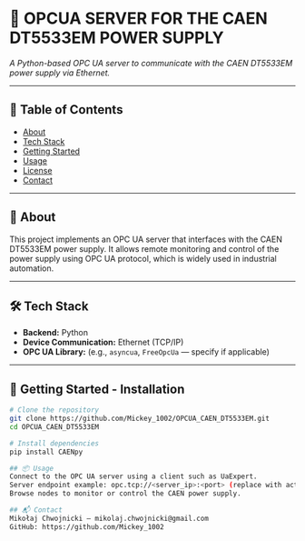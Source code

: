 # 📘 OPCUA SERVER FOR THE CAEN DT5533EM POWER SUPPLY

_A Python-based OPC UA server to communicate with the CAEN DT5533EM power supply via Ethernet._

---

## 🚀 Table of Contents

- [About](#about)
- [Tech Stack](#tech-stack)
- [Getting Started](#getting-started)
- [Usage](#usage)
- [License](#license)
- [Contact](#contact)

---

## 📖 About

This project implements an OPC UA server that interfaces with the CAEN DT5533EM power supply. It allows remote monitoring and control of the power supply using OPC UA protocol, which is widely used in industrial automation.

---

## 🛠 Tech Stack

- **Backend:** Python  
- **Device Communication:** Ethernet (TCP/IP)  
- **OPC UA Library:** (e.g., `asyncua`, `FreeOpcUa` — specify if applicable)

---

## 🧰 Getting Started - Installation

```bash
# Clone the repository
git clone https://github.com/Mickey_1002/OPCUA_CAEN_DT5533EM.git
cd OPCUA_CAEN_DT5533EM

# Install dependencies
pip install CAENpy

## 📦 Usage
Connect to the OPC UA server using a client such as UaExpert.
Server endpoint example: opc.tcp://<server_ip>:<port> (replace with actual IP and port)
Browse nodes to monitor or control the CAEN power supply.

## 📬 Contact
Mikołaj Chwojnicki — mikolaj.chwojnicki@gmail.com
GitHub: https://github.com/Mickey_1002
